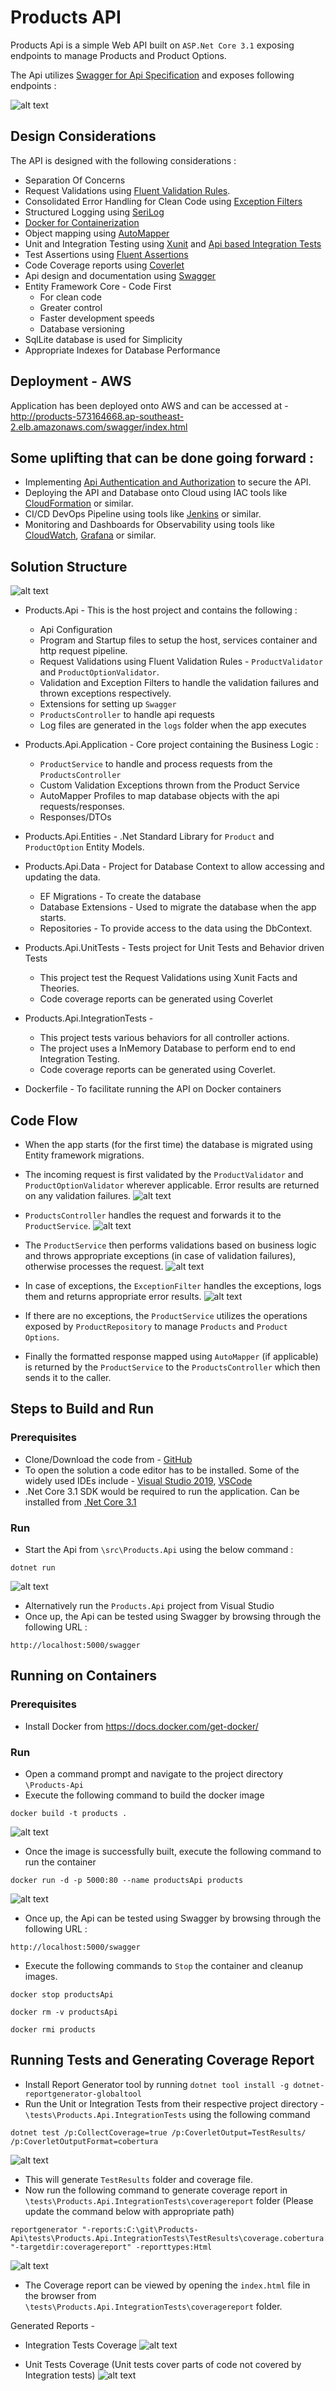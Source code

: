 # Products API

Products Api is a simple Web API built on `ASP.Net Core 3.1` exposing endpoints to manage Products and Product Options.

The Api utilizes [Swagger for Api Specification](https://swagger.io/) and exposes following endpoints :

![alt text](https://github.com/anbansal27/Products-Api/blob/master/images/SwaggerApiSpecification.jpg)

## Design Considerations
The API is designed with the following considerations :
* Separation Of Concerns
* Request Validations using [Fluent Validation Rules](https://fluentvalidation.net/).
* Consolidated Error Handling for Clean Code using [Exception Filters](https://docs.microsoft.com/en-us/aspnet/core/mvc/controllers/filters?view=aspnetcore-3.1)
* Structured Logging using [SeriLog](https://serilog.net/)
* [Docker for Containerization](https://www.docker.com/)
* Object mapping using [AutoMapper](https://automapper.org/)
* Unit and Integration Testing using [Xunit](https://xunit.net/) and [Api based Integration Tests](https://docs.microsoft.com/en-us/aspnet/core/test/integration-tests?view=aspnetcore-3.1)
* Test Assertions using [Fluent Assertions](https://fluentassertions.com/)
* Code Coverage reports using [Coverlet](https://dotnetfoundation.org/projects/coverlet)
* Api design and documentation using [Swagger](https://swagger.io/)
* Entity Framework Core - Code First
	* For clean code 
	* Greater control
	* Faster development speeds 
	* Database versioning
* SqlLite database is used for Simplicity
* Appropriate Indexes for Database Performance

## Deployment - AWS
Application has been deployed onto AWS and can be accessed at - http://products-573164668.ap-southeast-2.elb.amazonaws.com/swagger/index.html

## Some uplifting that can be done going forward :
* Implementing [Api Authentication and Authorization](https://docs.microsoft.com/en-us/dotnet/architecture/microservices/secure-net-microservices-web-applications/) to secure the API.
* Deploying the API and Database onto Cloud using IAC tools like [CloudFormation](https://aws.amazon.com/cloudformation/) or similar.
* CI/CD DevOps Pipeline using tools like [Jenkins](https://www.jenkins.io/) or similar.
* Monitoring and Dashboards for Observability using tools like [CloudWatch](https://aws.amazon.com/cloudwatch/), [Grafana](https://grafana.com/) or similar.

## Solution Structure 
![alt text](https://github.com/anbansal27/Products-Api/blob/master/images/SolutionStructure.jpg)

* Products.Api - This is the host project and contains the following :
	* Api Configuration
	* Program and Startup files to setup the host, services container and http request pipeline.
	* Request Validations using Fluent Validation Rules - `ProductValidator` and `ProductOptionValidator`.
	* Validation and Exception Filters to handle the validation failures and thrown exceptions respectively.
	* Extensions for setting up `Swagger`
	* `ProductsController` to handle api requests 
	* Log files are generated in the `logs` folder when the app executes

* Products.Api.Application - Core project containing the Business Logic :
	* `ProductService` to handle and process requests from the `ProductsController`
	* Custom Validation Exceptions thrown from the Product Service
	* AutoMapper Profiles to map database objects with the api requests/responses.
	* Responses/DTOs

* Products.Api.Entities - .Net Standard Library for `Product` and `ProductOption` Entity Models.

* Products.Api.Data - Project for Database Context to allow accessing and updating the data. 	
	* EF Migrations - To create the database
	* Database Extensions - Used to migrate the database when the app starts.
	* Repositories - To provide access to the data using the DbContext.

* Products.Api.UnitTests - Tests project for Unit Tests and Behavior driven Tests
	* This project test the Request Validations using Xunit Facts and Theories.
	* Code coverage reports can be generated using Coverlet

* Products.Api.IntegrationTests - 
	* This project tests various behaviors for all controller actions. 
	* The project uses a InMemory Database to perform end to end Integration Testing.
	* Code coverage reports can be generated using Coverlet.
	
* Dockerfile - To facilitate running the API on Docker containers

## Code Flow
* When the app starts (for the first time) the database is migrated using Entity framework migrations.   
* The incoming request is first validated by the `ProductValidator` and `ProductOptionValidator` wherever applicable. Error results are returned on any validation failures.
![alt text](https://github.com/anbansal27/Products-Api/blob/master/images/Validation.jpg)

* `ProductsController` handles the request and forwards it to the `ProductService`.
![alt text](https://github.com/anbansal27/Products-Api/blob/master/images/ProductsController.jpg)

* The `ProductService` then performs validations based on business logic and throws appropriate exceptions (in case of validation failures), otherwise processes the request.
![alt text](https://github.com/anbansal27/Products-Api/blob/master/images/ServiceBehavior.jpg)

* In case of exceptions, the `ExceptionFilter` handles the exceptions, logs them and returns appropriate error results.
![alt text](https://github.com/anbansal27/Products-Api/blob/master/images/ExceptionHandling.jpg)

* If there are no exceptions, the `ProductService` utilizes the operations exposed by `ProductRepository` to manage `Products` and `Product Options`.

* Finally the formatted response mapped using `AutoMapper` (if applicable) is returned by the `ProductService` to the `ProductsController` which then sends it to the caller.

## Steps to Build and Run

### Prerequisites
* Clone/Download the code from - [GitHub](https://github.com/anbansal27/Products-Api.git)
* To open the solution a code editor has to be installed. Some of the widely used IDEs include - [Visual Studio 2019](https://visualstudio.microsoft.com/vs/), [VSCode](https://code.visualstudio.com/)
* .Net Core 3.1 SDK would be required to run the application. Can be installed from [.Net Core 3.1](https://dotnet.microsoft.com/download/dotnet/3.1)

### Run
* Start the Api from `\src\Products.Api` using the below command : 
```
dotnet run
```
![alt text](https://github.com/anbansal27/Products-Api/blob/master/images/ExecuteApp.jpg)
* Alternatively run the `Products.Api` project from Visual Studio 
* Once up, the Api can be tested using Swagger by browsing through the following URL :
```
http://localhost:5000/swagger
```
## Running on Containers
### Prerequisites
* Install Docker from https://docs.docker.com/get-docker/

### Run
* Open a command prompt and navigate to the project directory `\Products-Api`
* Execute the following command to build the docker image
```
docker build -t products .

```
![alt text](https://github.com/anbansal27/Products-Api/blob/master/images/BuildDockerImage.jpg)

* Once the image is successfully built, execute the following command to run the container
```
docker run -d -p 5000:80 --name productsApi products

```
![alt text](https://github.com/anbansal27/Products-Api/blob/master/images/RunDockerContainer.jpg)

 * Once up, the Api can be tested using Swagger by browsing through the following URL :

```
http://localhost:5000/swagger
```

* Execute the following commands to `Stop` the container and cleanup images.

```
docker stop productsApi

docker rm -v productsApi

docker rmi products
```

## Running Tests and Generating Coverage Report
* Install Report Generator tool by running `dotnet tool install -g dotnet-reportgenerator-globaltool`
* Run the Unit or Integration Tests from their respective project directory - `\tests\Products.Api.IntegrationTests` using the following command
```
dotnet test /p:CollectCoverage=true /p:CoverletOutput=TestResults/ /p:CoverletOutputFormat=cobertura
```
![alt text](https://github.com/anbansal27/Products-Api/blob/master/images/IntegrationTests.jpg)

* This will generate `TestResults` folder and coverage file.
* Now run the following command to generate coverage report in `\tests\Products.Api.IntegrationTests\coveragereport` folder (Please update the command below with appropriate path)

```
reportgenerator "-reports:C:\git\Products-Api\tests\Products.Api.IntegrationTests\TestResults\coverage.cobertura.xml" "-targetdir:coveragereport" -reporttypes:Html
```

![alt text](https://github.com/anbansal27/Products-Api/blob/master/images/IntegrationTestsCoverage.jpg)

* The Coverage report can be viewed by opening the `index.html` file in the browser from `\tests\Products.Api.IntegrationTests\coveragereport` folder.

Generated Reports - 
* Integration Tests Coverage
![alt text](https://github.com/anbansal27/Products-Api/blob/master/images/IntegrationTestsReport.jpg)

* Unit Tests Coverage (Unit tests cover parts of code not covered by Integration tests)
![alt text](https://github.com/anbansal27/Products-Api/blob/master/images/UnitTestsReport.jpg)
